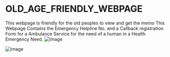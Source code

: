 # OLD_AGE_FRIENDLY_WEBPAGE
This webpage is friendly for the old peoples to view and get the memo
This Webpage Contains the Emergency Helpline No. and a Callback registration Form for a Ambulance Service for the need of a human in a Health Emergency Need. 
![image](https://user-images.githubusercontent.com/103287965/205449614-45a94448-992b-4504-bd35-40a8e2e97689.png)

![image](https://user-images.githubusercontent.com/103287965/205449572-7ad0a035-683d-40ce-9181-caad85332d78.png)
